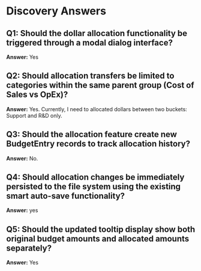 # Discovery Answers

## Q1: Should the dollar allocation functionality be triggered through a modal dialog interface?
**Answer:** Yes

## Q2: Should allocation transfers be limited to categories within the same parent group (Cost of Sales vs OpEx)?
**Answer:** Yes. Currently, I need to allocated dollars between two buckets: Support and R&D only.

## Q3: Should the allocation feature create new BudgetEntry records to track allocation history?
**Answer:** No.

## Q4: Should allocation changes be immediately persisted to the file system using the existing smart auto-save functionality?
**Answer:** yes

## Q5: Should the updated tooltip display show both original budget amounts and allocated amounts separately?
**Answer:** Yes